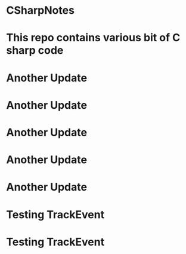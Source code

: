 # CSharpNotes
# This repo contains various bit of C sharp code
# Another Update
# Another Update
# Another Update
# Another Update
# Another Update
# Testing TrackEvent
# Testing TrackEvent

